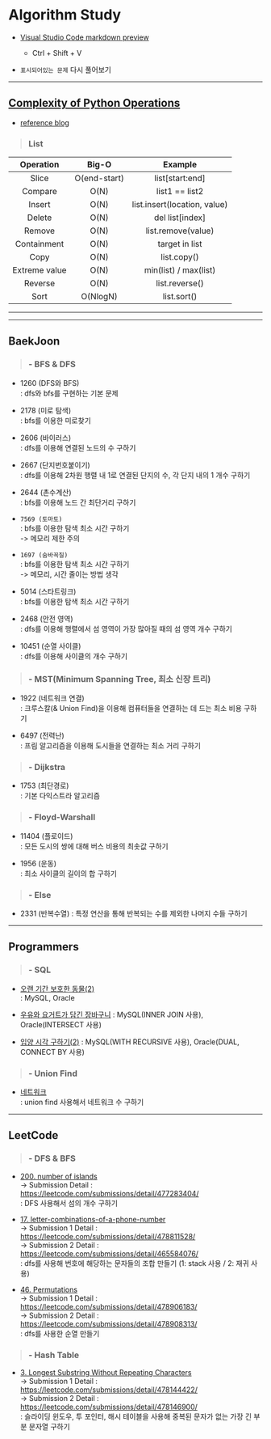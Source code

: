 # Algorithm Study

- [Visual Studio Code markdown preview](https://code.visualstudio.com/docs/languages/markdown)
    - Ctrl + Shift + V

- `표시되어있는 문제` 다시 풀어보기



- - -
## [Complexity of Python Operations](https://www.ics.uci.edu/~pattis/ICS-33/lectures/complexitypython.txt)
- [reference blog](https://wayhome25.github.io/python/2017/06/14/time-complexity/)

> ### List

Operation | Big-O | Example
  :---:   | :---: |  :---:
Slice | O(end-start) | list[start:end]
Compare | O(N) | list1 == list2
Insert | O(N) | list.insert(location, value)
Delete | O(N) | del list[index]
Remove | O(N) | list.remove(value)
Containment |	O(N) | target in list
Copy | O(N) | list.copy()
Extreme value | O(N) | min(list) / max(list)
Reverse | O(N) | list.reverse()
Sort | O(NlogN) | list.sort()  


- - -
- - -
## BaekJoon

> ### - BFS & DFS
- 1260 (DFS와 BFS)  
  : dfs와 bfs를 구현하는 기본 문제

- 2178 (미로 탐색)  
  : bfs를 이용한 미로찾기

- 2606 (바이러스)  
  : dfs를 이용해 연결된 노드의 수 구하기

- 2667 (단지번호붙이기)  
  : dfs를 이용해 2차원 행렬 내 1로 연결된 단지의 수, 각 단지 내의 1 개수 구하기

- 2644 (촌수계산)  
  : bfs를 이용해 노드 간 최단거리 구하기

- `7569 (토마토)`  
  : bfs를 이용한 탐색 최소 시간 구하기  
  -> 메모리 제한 주의

- `1697 (숨바꼭질)`  
  : bfs를 이용한 탐색 최소 시간 구하기  
  -> 메모리, 시간 줄이는 방법 생각

- 5014 (스타트링크)  
  : bfs를 이용한 탐색 최소 시간 구하기

- 2468 (안전 영역)  
  : dfs를 이용해 행렬에서 섬 영역이 가장 많아질 때의 섬 영역 개수 구하기

- 10451 (순열 사이클)  
  : dfs를 이용해 사이클의 개수 구하기


> ### - MST(Minimum Spanning Tree, 최소 신장 트리)
- 1922 (네트워크 연결)  
  : 크루스칼(& Union Find)을 이용해 컴퓨터들을 연결하는 데 드는 최소 비용 구하기

- 6497 (전력난)  
  : 프림 알고리즘을 이용해 도시들을 연결하는 최소 거리 구하기


> ### - Dijkstra
- 1753 (최단경로)  
  : 기본 다익스트라 알고리즘


> ### - Floyd-Warshall
- 11404 (플로이드)  
  : 모든 도시의 쌍에 대해 버스 비용의 최솟값 구하기

- 1956 (운동)  
  : 최소 사이클의 길이의 합 구하기


> ### - Else
- 2331 (반복수열)
  : 특정 연산을 통해 반복되는 수를 제외한 나머지 수들 구하기


- - -
## Programmers

> ### - SQL
- [오랜 기간 보호한 동물(2)](https://programmers.co.kr/learn/courses/30/lessons/59411)  
  : MySQL, Oracle

- [우유와 요거트가 담긴 장바구니](https://programmers.co.kr/learn/courses/30/lessons/62284)
  : MySQL(INNER JOIN 사용), Oracle(INTERSECT 사용)

- [입양 시각 구하기(2)](https://programmers.co.kr/learn/courses/30/lessons/59413)
  : MySQL(WITH RECURSIVE 사용), Oracle(DUAL, CONNECT BY 사용)


> ### - Union Find
- [네트워크](https://programmers.co.kr/learn/courses/30/lessons/43162)  
  : union find 사용해서 네트워크 수 구하기



- - -
## LeetCode

> ### - DFS & BFS
- [200. number of islands](https://leetcode.com/problems/number-of-islands)  
  -> Submission Detail : https://leetcode.com/submissions/detail/477283404/  
  : DFS 사용해서 섬의 개수 구하기  

- [17. letter-combinations-of-a-phone-number](https://leetcode.com/problems/letter-combinations-of-a-phone-number)  
  -> Submission 1 Detail : https://leetcode.com/submissions/detail/478811528/  
  -> Submission 2 Detail : https://leetcode.com/submissions/detail/465584076/  
  : dfs를 사용해 번호에 해당하는 문자들의 조합 만들기 (1: stack 사용 / 2: 재귀 사용)

- [46. Permutations](https://leetcode.com/problems/permutations)  
  -> Submission 1 Detail : https://leetcode.com/submissions/detail/478906183/  
  -> Submission 2 Detail : https://leetcode.com/submissions/detail/478908313/  
  :  dfs를 사용한 순열 만들기


> ### - Hash Table
- [3. Longest Substring Without Repeating Characters](https://leetcode.com/problems/longest-substring-without-repeating-characters)  
  -> Submission 1 Detail : https://leetcode.com/submissions/detail/478144422/  
  -> Submission 2 Detail : https://leetcode.com/submissions/detail/478146900/  
  : 슬라이딩 윈도우, 투 포인터, 해시 테이블을 사용해 중복된 문자가 없는 가장 긴 부분 문자열 구하기  
